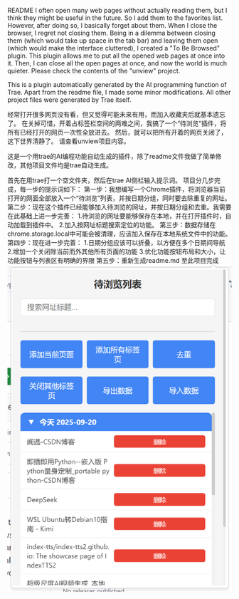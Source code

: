 README
I often open many web pages without actually reading them, but I think they might be useful in the future. So I add them to the favorites list. However, after doing so, I basically forget about them. When I close the browser, I regret not closing them. Being in a dilemma between closing them (which would take up space in the tab bar) and leaving them open (which would make the interface cluttered), I created a "To Be Browsed" plugin. This plugin allows me to put all the opened web pages at once into it. Then, I can close all the open pages at once, and now the world is much quieter. Please check the contents of the "unview" project.

This is a plugin automatically generated by the AI programming function of Trae. Apart from the readme file, I made some minor modifications. All other project files were generated by Trae itself.

经常打开很多网页没有看，但又觉得可能未来有用，而加入收藏夹后就基本遗忘了。 在关掉可惜，开着占标签栏空间的两难之间，我搞了一个“待浏览“插件，将所有已经打开的网页一次性全放进去。 然后，就可以把所有开着的网页关闭了，这下世界清静了。 请查看unview项目内容。

这是一个用trae的AI编程功能自动生成的插件，除了readme文件我做了简单修改，其他项目文件均是trae自动生成。

首先在用trae打一个空文件夹，然后在trae AI侧栏输入提示词。
项目分几步完成，每一步的提示词如下：
第一步：我想编写一个Chrome插件，将浏览器当前打开的网面全部放入一个“待浏览”列表，并按日期分组，同时要去除重复的网址。
第二步：现在这个插件已经能够加入待浏览的网址，并按日期分组和去重。我需要在此基础上进一步完善：
1.待浏览的网址要能够保存在本地，并在打开插件时，自动加载到插件中。
2.加入按网址标题搜索定位的功能。
第三步：数据存储在chrome.storage.local中可能会被清理，应该加入保存在本地系统文件中的功能。
第四步：现在进一步完善：
1.日期分组应该可以折叠，以方便在多个日期间导航
2.增加一个关闭除当前而外其他所有页面的功能
3.优化功能按钮布局和大小，让功能按钮与列表区有明确的界限
第五步：重新生成readme.md
至此项目完成
<img src="https://github.com/woxili880409/unview/blob/main/un_viwe/unview.png" alt="unview" />